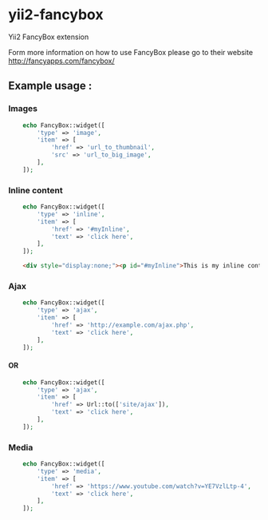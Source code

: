 # yii2-fancybox
Yii2 FancyBox extension

Form more information on how to use FancyBox please go to their website http://fancyapps.com/fancybox/

## Example usage :
### Images
```php
    echo FancyBox::widget([
        'type' => 'image',
        'item' => [
            'href' => 'url_to_thumbnail',
            'src' => 'url_to_big_image',
        ],
    ]);
```
### Inline content
```php
    echo FancyBox::widget([
        'type' => 'inline',
        'item' => [
            'href' => '#myInline',
            'text' => 'click here',
        ],
    ]);
```
```html
    <div style="display:none;"><p id="#myInline">This is my inline content !</p></div>
```
### Ajax
```php
    echo FancyBox::widget([
        'type' => 'ajax',
        'item' => [
            'href' => 'http://example.com/ajax.php',
            'text' => 'click here',
        ],
    ]);
```

#### OR

```php
    echo FancyBox::widget([
        'type' => 'ajax',
        'item' => [
            'href' => Url::to(['site/ajax']),
            'text' => 'click here',
        ],
    ]);
```
### Media
```php
    echo FancyBox::widget([
        'type' => 'media',
        'item' => [
            'href' => 'https://www.youtube.com/watch?v=YE7VzlLtp-4',
            'text' => 'click here',
        ],
    ]);
```
